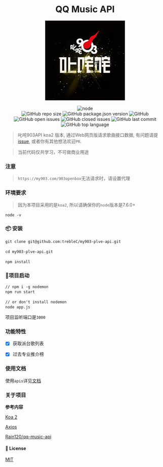 <h1 align="center">QQ Music API</h1>

<div align="center">

<img src='./screenshot/banner.jpeg' width="50%"/>

![node](https://img.shields.io/node/v/koa?style=flat-square)
<br />
![GitHub repo size](https://img.shields.io/github/repo-size/trebleC/my903-plve-api?style=flat-square) ![GitHub package.json version](https://img.shields.io/github/package-json/v/trebleC/my903-plve-api?style=flat-square) ![GitHub](https://img.shields.io/github/license/trebleC/my903-plve-api?style=flat-square) ![GitHub open issues](https://img.shields.io/github/issues/trebleC/my903-plve-api?style=flat-square) ![GitHub closed issues](https://img.shields.io/github/issues-closed/trebleC/my903-plve-api) ![GitHub last commit](https://img.shields.io/github/last-commit/trebleC/my903-plve-api?style=flat-square) ![GitHub top language](https://img.shields.io/github/languages/top/trebleC/my903-plve-api?style=flat-square)

</div>

> 叱咤903API koa2 版本, 通过Web网页版请求歌曲接口数据, 有问题请提 [issue](https://github.com/trebleC/my903-plve-api/issues), 或者你有其他想法欢迎`PR`.

> 当前代码仅共学习，不可做商业用途


### 注意
> `https://my903.com/903openbox`无法请求时，请设置代理

### 环境要求

> 因为本项目采用的是`koa2`, 所以请确保你的`node`版本是7.6.0+

```
node -v
```
### 📦 安装

```
git clone git@github.com:trebleC/my903-plve-api.git

cd my903-plve-api.git

npm install
```

### 🔨项目启动
```
// npm i -g nodemon
npm run start

// or don't install nodemon
node app.js
```
项目监听端口是`3000`


### 功能特性

- [x] 获取派台歌列表

- [x] 过去专业推介榜



### 使用文档

使用`apis`详见[文档](https://github.com/trebleC/my903-plve-api/#/)

### 关于项目


**参考内容**

[Koa 2](https://koa.bootcss.com/)

[Axios](https://github.com/axios/axios)

[Rain120/qq-music-api](https://github.com/Rain120/qq-music-api)


#### 📝 License

[MIT](https://github.com/trebleC/my903-plve-api/blob/master/LICENSE)